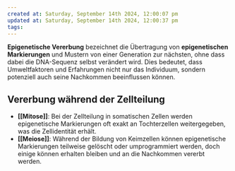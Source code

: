 ```yaml
---
created at: Saturday, September 14th 2024, 12:00:07 pm
updated at: Saturday, September 14th 2024, 12:00:37 pm
tags: 
---
```

**Epigenetische Vererbung** bezeichnet die Übertragung von **epigenetischen Markierungen** und Mustern von einer Generation zur nächsten, ohne dass dabei die DNA-Sequenz selbst verändert wird. Dies bedeutet, dass Umweltfaktoren und Erfahrungen nicht nur das Individuum, sondern potenziell auch seine Nachkommen beeinflussen können.

## Vererbung während der Zellteilung

- **[[Mitose]]**: Bei der Zellteilung in somatischen Zellen werden epigenetische Markierungen oft exakt an Tochterzellen weitergegeben, was die Zellidentität erhält.
- **[[Meiose]]**: Während der Bildung von Keimzellen können epigenetische Markierungen teilweise gelöscht oder umprogrammiert werden, doch einige können erhalten bleiben und an die Nachkommen vererbt werden.

